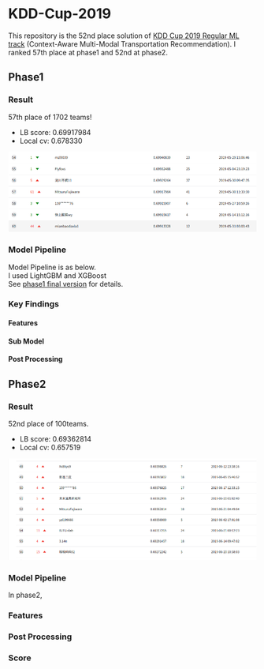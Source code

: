 # KDD-Cup-2019
This repository is the 52nd place solution of [KDD Cup 2019 Regular ML track](https://dianshi.baidu.com/competition/29/rule)
(Context-Aware Multi-Modal Transportation Recommendation).
I ranked 57th place at phase1 and 52nd at phase2.
## Phase1
### Result
57th place of 1702 teams!
- LB score: 0.69917984
- Local cv: 0.678330

![lb_phase2](lb/lb_phase1.png)

### Model Pipeline
Model Pipeline is as below.  
I used LightGBM and XGBoost  
See [phase1 final version](https://github.com/MitsuruFujiwara/KDD-Cup-2019/tree/7f538fd0785118cd6e8fd120023152872357023e) for details.
### Key Findings
#### Features

#### Sub Model

#### Post Processing
## Phase2
### Result
52nd place of 100teams.
- LB score: 0.69362814
- Local cv: 0.657519

![lb_phase2](lb/lb_phase2.png)

### Model Pipeline
In phase2,
### Features

### Post Processing

### Score
